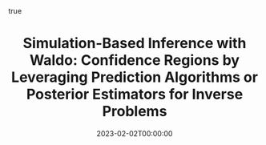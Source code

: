 ---
title : "Simulation-Based Inference with Waldo: Confidence Regions by Leveraging Prediction Algorithms or Posterior Estimators for Inverse Problems"
date : 2023-02-02T00:00:00
draft : false

# Authors. Comma separated list, e.g. `["Bob Smith", "David Jones"]`.
authors : [L. Masserano, T. Dorigo, admin, M. Kuusela, A. B. Lee]

# Publication type.
# Legend:
# 0 : Uncategorized
# 1 : Conference paper
# 2 : Journal article
# 3 : Manuscript
# 4 : Report
# 5 : Book
# 6 : Book section
publication_types : ["2"]

# Publication name and optional abbreviated version.
publication : "Proceedings of Machine Learning Research (AISTATS track)"
#publication_short : "In *ICMEW*"

# Abstract and optional shortened version.
abstract : ""
abstract_short : ""

# Featured image thumbnail (optional)
image_preview : ""

# Is this a selected publication? (true/false)
selected : false

# Projects (optional).
#   Associate this publication with one or more of your projects.
#   Simply enter your project's filename without extension.
#   E.g. `projects : ["deep-learning"]` references `content/project/deep-learning.md`.
#   Otherwise, set `projects : []`.
# projects : ["example-external-project"]

# Tags (optional).
#   Set `tags : []` for no tags, or use the form `tags : ["A Tag", "Another Tag"]` for one or more tags.
tags : ["LFI","Machine Learning","Likelihood Free Inference","Bayesian Statistics","Inference"]

# Links (optional).
url_pdf : "https://proceedings.mlr.press/v206/masserano23a.html"
url_preprint : "https://arxiv.org/abs/2205.15680"
#url_code : "http://www.stat.cmu.edu/~pfreeman/midlib.tar.gz"
#url_dataset : "#"
#url_project : "#"
#url_slides : "#"
#url_video : "#"
#url_poster : "#"
#url_source : "#"

# Custom links (optional).
#   Uncomment line below to enable. For multiple links, use the form `[{...}, {...}, {...}]`.
#url_custom : [{name : "Custom Link", url : "http://example.org"}]

# Does this page contain LaTeX math? (true/false)
math : true

# Does this page require source code highlighting? (true/false)
highlight : true
 

---